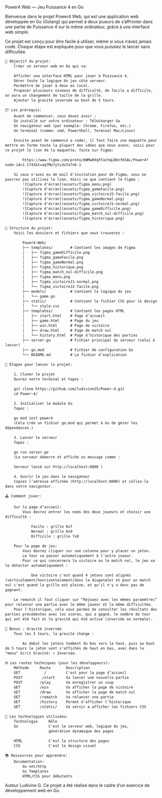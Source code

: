 Power4 Web — Jeu Puissance 4 en Go

Bienvenue dans le projet Power4 Web, qui est une application web développée en Go (Golang) qui permet à deux joueurs de s’affronter dans une partie de Puissance 4 sur le même ordinateur, grâce à une interface web simple.

Ce projet est conçu pour être facile à utiliser, même si vous n’avez jamais codé. Chaque étape est expliquée pour que vous puissiez le lancer sans difficultée.

    🧠 Objectif du projet:
        Créer un serveur web en Go qui va:

        Afficher une interface HTML pour jouer à Puissance 4.
        Gérer toute la logique du jeu côté serveur.
        Permettre de jouer à deux en local.
        Proposer plusieurs niveaux de difficulté, de facile a difficile, on aura un changement de taille de la grille.
        Ajouter la gravité inversée au bout de 5 tours.

    📦 Les prérequis:
        Avant de commencer, vous devez avoir :
        Go installé sur votre ordinateur : Télécharger Go
        Un navigateur web (par exemple: Chrome, Firefox, etc.)
        Un terminal (comme: cmd, PowerShell, Terminal Mac/Linux)
        
        Ensuite avant de commencé a coder, il faut faire une maquette pour mettre en forme toute la plupart des idées que nous avons. voici pour ce projet le lien de la maquette, faite sur Figma: 

            https://www.figma.com/proto/8WMwHXqFFachqLNXnfm5AL/Power4?node-id=1-1743&t=aq7Mo7ylLUuTa7nb-1

        Si vous n'avez eu de mail d'invitation pour de Figma, vous ne pourrez pas utilisez le lien. Voici ce que contient le Figma :
            ![Capture d'écran](assets/figma_menu.png)
            ![Capture d'écran](assets/figma_gameFacile.png)
            ![Capture d'écran](assets/figma_victoireJ2-facile.png)
            ![Capture d'écran](assets/figma_gameNormal.png)
            ![Capture d'écran](assets/figma_victoireJ1-normal.png)
            ![Capture d'écran](assets/figma_gameDifficile.png)
            ![Capture d'écran](assets/figma_match_nul-difficile.png)
            ![Capture d'écran](assets/figma_historique.png)

    📁 Structure du projet:
        Voici les dossiers et fichiers que vous trouverez :

            Power4-Web/
            ├── templates/        # Contient les images de Figma
            │   ├── figma_gameDifficile.png
            │   ├── figma_gameFacile.png
            │   ├── figma_gameNormal.png
            │   ├── figma_historique.png
            │   ├── figma_match_nul-difficile.png
            │   ├── figma_menu.png
            │   ├── figma_victoireJ1-normal.png
            │   └── figma_victoireJ2-facile.png
            ├── models/           # Contient la logique du jeu
            │   └── game.go
            ├── static/           # Contient le fichier CSS pour le design
            │   └── style.css
            ├── templates/        # Contient les pages HTML
            │   ├── start.html    # Page d’accueil
            │   ├── game.html     # Page du jeu
            │   ├── win.html      # Page de victoire
            │   ├── draw.html     # Page de match nul
            │   └── history.html  # Page d'historique des parties
            ├── server.go         # Fichier principal du serveur (celui à lancer)
            ├── go.mod            # Fichier de configuration Go
            └── README.md         # Le fichier d’explication
    
    🚀 Étapes pour lancer le projet:

        1. Cloner le projet
        Ouvrez votre terminal et tapez :

        git clone https://github.com/ludivine25/Power-4.git
        cd Power-4/

        2. Initialiser le module Go
        Tapez :

        go mod init power4
        (Cela crée un fichier go.mod qui permet à Go de gérer les dépendances.)

        3. Lancer le serveur
        Tapez :

        go run server.go
        (Le serveur démarre et affiche un message comme :

        Serveur lancé sur http://localhost:8000 )

        4. Ouvrir le jeu dans le navigateur
        Copiez l’adresse affichée (http://localhost:8000) et collez-la dans votre navigateur.

    🕹️ Comment jouer:

        Sur la page d’accueil: 
            Vous devrez entrer les noms des deux joueurs et choisir une difficulté :

                Facile : grille 6x7
                Normal : grille 6x9
                Difficile : grille 7x8

        Pour la page de jeu:
            Vous devrez cliquer sur une colonne pour y placer un jeton. 
            Le tour va passer automatiquement à l’autre joueur.
            Pour ce qui concernera la victoire ou le match nul, le jeu va le détecter automatiquement :

                Une victoire c'est quand 4 jetons sont alignés (verticalement/honrizontalement/dans la diagonale) et pour un match nul c'est quand la grille est pleine, et qu'il n'y a donc pas de gagnant.

        Le rematch il faut cliquer sur “Rejouez avec les mêmes paramètres” pour relancer une partie avec le même joueur et la même difficultée.
        Pour l'historique, cela vous permez de consulter les résultats des parties précédentes avec les scores, qui a gagné, le nombre de tour qui ont été fait et la gravité qui été activé (inversée ou normale).

    🧲 Bonus : Gravité inversée
        Tous les 5 tours, la gravité change :

            Au debut les jetons tombent du bas vers le haut, puis au bout de 5 tours le jeton vont s'affichés de haut en bas, avec dans le "menu" écrit Gravité: ⬆️ Inversée.

    🌐 Les routes techniques (pour les développeurs):
        Méthode	    Route	    Description
        GET	          /	        C'est pour la page d’accueil
        POST	     /start	    Va lancer une nouvelle partie
        POST	    /play	    Va enregistrer un coup
        GET	        /win	    Va afficher la page de victoire
        GET	        /draw	    Va afficher la page de match nul
        GET	        /rematch	Va relancer une partie
        GET	        /history	Permet d'afficher l’historique
        GET	        /static/	Va servir a afficher les fichiers CSS

    🧱 Les technologies utilisées:
        Technologie	    Rôle
        Go	            C'est le serveur web, logique du jeu, 
                        génération dynamique des pages

        HTML	        C'est la structure des pages
        CSS	            C'est le design visuel           

    📚 Ressources pour apprendre: 
        Documentation:
            Go net/http
            Go Templates
            HTML/CSS pour débutants

Auteur
    Ludivine G. 
    Ce projet a été réalisé dans le cadre d’un exercice de développement web en Go.